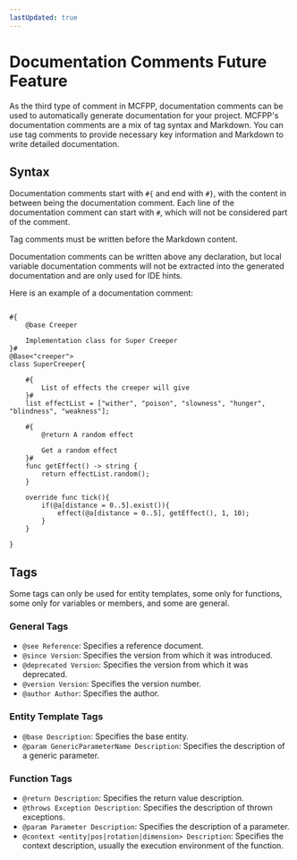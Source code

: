 ```yaml
---
lastUpdated: true
---
```


# Documentation Comments <Badge type="tip">Future Feature</Badge>

As the third type of comment in MCFPP, documentation comments can be used to automatically generate documentation for your project. MCFPP's documentation comments are a mix of tag syntax and Markdown. You can use tag comments to provide necessary key information and Markdown to write detailed documentation.

## Syntax

Documentation comments start with `#{` and end with `#}`, with the content in between being the documentation comment. Each line of the documentation comment can start with `#`, which will not be considered part of the comment.

Tag comments must be written before the Markdown content.

Documentation comments can be written above any declaration, but local variable documentation comments will not be extracted into the generated documentation and are only used for IDE hints.

Here is an example of a documentation comment:

```mcfpp

#{
    @base Creeper

    Implementation class for Super Creeper
}#
@Base<"creeper">
class SuperCreeper{

    #{
        List of effects the creeper will give
    }#
    list effectList = ["wither", "poison", "slowness", "hunger", "blindness", "weakness"];

    #{
        @return A random effect

        Get a random effect
    }#
    func getEffect() -> string {
        return effectList.random();
    }

    override func tick(){
        if(@a[distance = 0..5].exist()){
            effect(@a[distance = 0..5], getEffect(), 1, 10);
        }
    }

}
```

## Tags

Some tags can only be used for entity templates, some only for functions, some only for variables or members, and some are general.

### General Tags

- `@see Reference`: Specifies a reference document.
- `@since Version`: Specifies the version from which it was introduced.
- `@deprecated Version`: Specifies the version from which it was deprecated.
- `@version Version`: Specifies the version number.
- `@author Author`: Specifies the author.

### Entity Template Tags

- `@base Description`: Specifies the base entity.
- `@param GenericParameterName Description`: Specifies the description of a generic parameter.

### Function Tags

- `@return Description`: Specifies the return value description.
- `@throws Exception Description`: Specifies the description of thrown exceptions.
- `@param Parameter Description`: Specifies the description of a parameter.
- `@context <entity|pos|rotation|dimension> Description`: Specifies the context description, usually the execution environment of the function.
